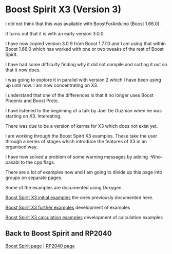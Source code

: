 # Boost Spirit X3 (Version 3)

I did not think that this was available with BoostForArduino (Boost 1.66.0).

It turns out that it is with an early version 3.0.0.

I have now copied version 3.0.9 from Boost 1.77.0 and I am using that within Boost 1.66.0 which has worked with one or two tweaks of the rest of Boost Spirit.

I have had some difficulty finding why it did not compile and sorting it out so that it now does.

I was going to explore it in parallel with version 2 which I have been using up until now. I am now concentrating on X3.


I understand that one of the differences is that it no longer uses Boost Phoenix and Boost Proto.

I have listened to the beginning of a talk by Joel De Guzman when he was starting on X3. Interesting.

There was due to be a version of karma for X3 which does not exist yet.

I am working through the Boost Spirit X3 examples. These take the user through a series of stages which introduce the features of X3 in an organised way.

I have now solved a problem of some warning messages by adding -Wno-pasabi to the cpp flags.

There are a lot of examples now and I am going to divide up this page into groups on separate pages.

Some of the examples are documented using Doxygen.

[Boost Spirit X3 initial examples](BOOSTSPIRITX3Initial.md) the ones previously documented here.

[Boost Spirit X3 further examples](BOOSTSPIRITX3Further.md) development of examples

[Boost Spirit X3 calculation examples](BOOSTSPIRITX3Calculation.md) development of calculation examples

## Back to Boost Spirit and RP2040

[Boost Spirit page](BOOSTSPIRIT.md) | [RP2040 page](RP2040.md)
